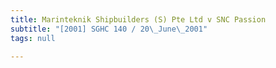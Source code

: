 ```yaml
---
title: Marinteknik Shipbuilders (S) Pte Ltd v SNC Passion
subtitle: "[2001] SGHC 140 / 20\_June\_2001"
tags: null

---
```



